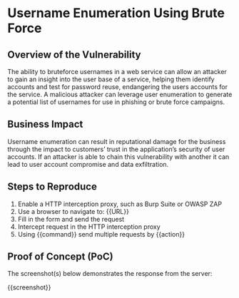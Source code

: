 # Username Enumeration Using Brute Force

## Overview of the Vulnerability

The ability to bruteforce usernames in a web service can allow an attacker to gain an insight into the user base of a service, helping them identify accounts and test for password reuse, endangering the users accounts for the service. A malicious attacker can leverage user enumeration to generate a potential list of usernames for use in phishing or brute force campaigns.

## Business Impact

Username enumeration can result in reputational damage for the business through the impact to customers’ trust in the application’s security of user accounts. If an attacker is able to chain this vulnerability with another it can lead to user account compromise and data exfiltration.

## Steps to Reproduce

1. Enable a HTTP interception proxy, such as Burp Suite or OWASP ZAP
1. Use a browser to navigate to: {{URL}}
1. Fill in the form and send the request
1. Intercept request in the HTTP interception proxy
1. Using {{command}} send multiple requests by {{action}}

## Proof of Concept (PoC)

The screenshot(s) below demonstrates the response from the server:

{{screenshot}}
